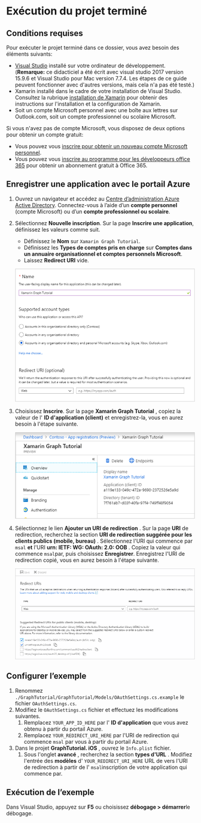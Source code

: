 # <a name="how-to-run-the-completed-project"></a>Exécution du projet terminé

## <a name="prerequisites"></a>Conditions requises

Pour exécuter le projet terminé dans ce dossier, vous avez besoin des éléments suivants:

- [Visual Studio](https://visualstudio.microsoft.com/vs/) installé sur votre ordinateur de développement. (**Remarque:** ce didacticiel a été écrit avec visual studio 2017 version 15.9.6 et Visual Studio pour Mac version 7.7.4. Les étapes de ce guide peuvent fonctionner avec d'autres versions, mais cela n'a pas été testé.)
- Xamarin installé dans le cadre de votre installation de Visual Studio. Consultez la rubrique [installation de Xamarin](https://docs.microsoft.com/xamarin/cross-platform/get-started/installation) pour obtenir des instructions sur l'installation et la configuration de Xamarin.
- Soit un compte Microsoft personnel avec une boîte aux lettres sur Outlook.com, soit un compte professionnel ou scolaire Microsoft.

Si vous n'avez pas de compte Microsoft, vous disposez de deux options pour obtenir un compte gratuit:

- Vous pouvez vous [inscrire pour obtenir un nouveau compte Microsoft personnel](https://signup.live.com/signup?wa=wsignin1.0&rpsnv=12&ct=1454618383&rver=6.4.6456.0&wp=MBI_SSL_SHARED&wreply=https://mail.live.com/default.aspx&id=64855&cbcxt=mai&bk=1454618383&uiflavor=web&uaid=b213a65b4fdc484382b6622b3ecaa547&mkt=E-US&lc=1033&lic=1).
- Vous pouvez vous [inscrire au programme pour les développeurs office 365](https://developer.microsoft.com/office/dev-program) pour obtenir un abonnement gratuit à Office 365.

## <a name="register-an-application-with-the-azure-portal"></a>Enregistrer une application avec le portail Azure

1. Ouvrez un navigateur et accédez au [Centre d’administration Azure Active Directory](https://aad.portal.azure.com). Connectez-vous à l’aide d’un **compte personnel** (compte Microsoft) ou d’un **compte professionnel ou scolaire**.

1. Sélectionnez **Nouvelle inscription**. Sur la page **Inscrire une application**, définissez les valeurs comme suit.

    - Définissez le **Nom** sur `Xamarin Graph Tutorial`.
    - Définissez les **Types de comptes pris en charge** sur **Comptes dans un annuaire organisationnel et comptes personnels Microsoft**.
    - Laissez **Redirect URI** vide.

    ![Capture d'écran de la page inscrire une application](../../tutorial/images/aad-register-an-app.png)

1. Choisissez **Inscrire**. Sur la page **Xamarin Graph Tutorial** , copiez la valeur de l' **ID d'application (client)** et enregistrez-la, vous en aurez besoin à l'étape suivante.

    ![Capture d'écran de l'ID d'application de la nouvelle inscription de l'application](../../tutorial/images/aad-application-id.png)

1. Sélectionnez le lien **Ajouter un URI de redirection** . Sur la page **URI** de redirection, recherchez la section **URI de redirection suggérée pour les clients publics (mobile, bureau)** . Sélectionnez l'URI qui commence par `msal` **et** l'URI **urn: IETF: WG: OAuth: 2.0: OOB** . Copiez la valeur qui commence `msal`par, puis choisissez **Enregistrer**. Enregistrez l'URI de redirection copié, vous en aurez besoin à l'étape suivante.

    ![Capture d'écran de la page des URI de redirection](../../tutorial/images/aad-redirect-uris.png)

## <a name="configure-the-sample"></a>Configurer l’exemple

1. Renommez `./GraphTutorial/GraphTutorial/Models/OAuthSettings.cs.example` le fichier `OAuthSettings.cs`.
1. Modifiez le `OAuthSettings.cs` fichier et effectuez les modifications suivantes.
    1. Remplacez `YOUR_APP_ID_HERE` par l' **ID d'application** que vous avez obtenu à partir du portail Azure.
    1. Remplacez `YOUR_REDIRECT_URI_HERE` par l'URI de redirection qui commence `msal` par vous à partir du portail Azure.
1. Dans le projet **GraphTutorial. iOS** , ouvrez le `Info.plist` fichier.
    1. Sous l'onglet **avancé** , recherchez la section **types d'URL** . Modifiez l'entrée des **modèles** d' `YOUR_REDIRECT_URI_HERE` URL de vers l'URI de redirection à partir de l' `msal`inscription de votre application qui commence par.

## <a name="run-the-sample"></a>Exécution de l’exemple

Dans Visual Studio, appuyez sur **F5** ou choisissez **débogage > démarrer**le débogage.